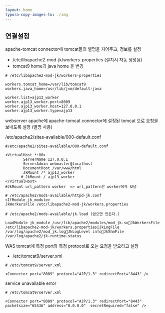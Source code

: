 ```yaml
---
layout: home
typora-copy-images-to: ./img
---
```




## 연결설정

apache-tomcat connector에 tomcat들의 별명을 지어주고, 정보를 설정

* /etc/libapache2-mod-jk/workers-properties (설치시 자동 생성됨)
* tomcat9 home과 java home 을 변경



```
# /etc/libapache2-mod-jk/workers-properties

workers.tomcat_home=/var/lib/tomcat9
workers.java_home=/usr/lib/jvm/default-java

worker.list=ajp13_worker
worker.ajp13_worker.port=8009
worker.ajp13_worker.host=127.0.0.1
worker.ajp13_worker.type=ajp13  
```





webserver apache에 apache-tomcat connector에 설정된 tomcat 으로 요청을 보내도록 설정 (별명 사용)



/etc/apache2/sites-available/000-default.conf

```
#/etc/apache2/sites-available/000-default.conf

<VirtualHost *:80>
        ServerName 127.0.0.1
        ServerAdmin webmaster@localhost
        DocumentRoot /var/www/html 
        JkMount /* ajp13_worker
       # JkMount / ajp13_worker
</VirtualHost>
#JkMount url_pattern worker  => url_pattern은 worker에게 보냄 

```



```
# /etc/apache2/mods-available/httpd-jk.conf
<IfModule jk_module>
JkWorkersFile /etc/libapache2-mod-jk/workers.properties

```



```
# /etc/apache2/mods-available/jk.load (없으면 만든다.)

LoadModule jk_module /usr/lib/apache2/modules/mod_jk.soJkWorkersFile /etc/libapache2-mod-jk/workers.propertiesJkLogFile /var/log/apache2/mod_jk.logJkLogLevel infoJkShmFile /var/log/apache2/jk-runtime-status

```



WAS tomcat에 특정 port와 특정 protocol로 오는 요청을 받으라고 설정

* /etc/tomcat9/server.xml 

```
# /etc/tomcat9/server.xml

<Connector port="8009" protocol="AJP/1.3" redirectPort="8443" /> 

```



service unavailable error

```
# /etc/tomcat9/server.xml

<Connector port="8009" protocol="AJP/1.3" redirectPort="8443" packetsize="65536" address="0.0.0.0"  secretRequired="false" /> 

```

